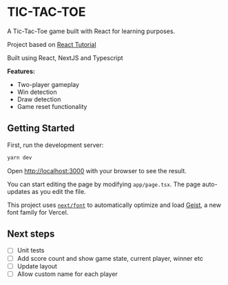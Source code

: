 # TIC-TAC-TOE

A Tic-Tac-Toe game built with React for learning purposes.

Project based on [React Tutorial](https://react.dev/learn/tutorial-tic-tac-toe)

Built using React, NextJS and Typescript

**Features:**

* Two-player gameplay
* Win detection
* Draw detection
* Game reset functionality

## Getting Started

First, run the development server:

```bash
yarn dev
```

Open [http://localhost:3000](http://localhost:3000) with your browser to see the result.

You can start editing the page by modifying `app/page.tsx`. The page auto-updates as you edit the file.

This project uses [`next/font`](https://nextjs.org/docs/app/building-your-application/optimizing/fonts) to automatically optimize and load [Geist](https://vercel.com/font), a new font family for Vercel.


## Next steps
- [ ] Unit tests
- [ ] Add score count and show game state, current player, winner etc
- [ ] Update layout
- [ ] Allow custom name for each player
